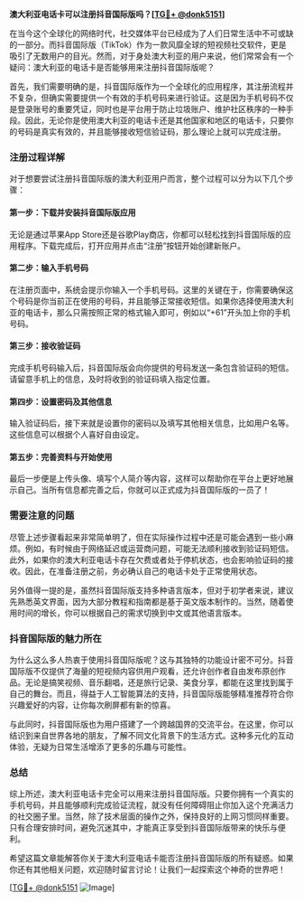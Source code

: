 **澳大利亚电话卡可以注册抖音国际版吗？[[TG💪+ @donk5151](https://t.me/s/donk5151)]**

在当今这个全球化的网络时代，社交媒体平台已经成为了人们日常生活中不可或缺的一部分。而抖音国际版（TikTok）作为一款风靡全球的短视频社交软件，更是吸引了无数用户的目光。然而，对于身处澳大利亚的用户来说，他们常常会有一个疑问：澳大利亚的电话卡是否能够用来注册抖音国际版呢？

首先，我们需要明确的是，抖音国际版作为一个全球化的应用程序，其注册流程并不复杂，但确实需要提供一个有效的手机号码来进行验证。这是因为手机号码不仅是登录账号的重要凭证，同时也是平台用于防止垃圾账户、维护社区秩序的一种手段。因此，无论你是使用澳大利亚的电话卡还是其他国家和地区的电话卡，只要你的号码是真实有效的，并且能够接收短信验证码，那么理论上就可以完成注册。

### 注册过程详解

对于想要尝试注册抖音国际版的澳大利亚用户而言，整个过程可以分为以下几个步骤：

#### 第一步：下载并安装抖音国际版应用
无论是通过苹果App Store还是谷歌Play商店，你都可以轻松找到抖音国际版的应用程序。下载完成后，打开应用并点击“注册”按钮开始创建新账户。

#### 第二步：输入手机号码
在注册页面中，系统会提示你输入一个手机号码。这里的关键在于，你需要确保这个号码是你当前正在使用的号码，并且能够正常接收短信。如果你选择使用澳大利亚的电话卡，那么只需按照正常的格式输入即可，例如以“+61”开头加上你的手机号码。

#### 第三步：接收验证码
完成手机号码输入后，抖音国际版会向你提供的号码发送一条包含验证码的短信。请留意手机上的信息，及时将收到的验证码填入指定位置。

#### 第四步：设置密码及其他信息
输入验证码后，接下来就是设置你的密码以及填写其他相关信息，比如用户名等。这些信息可以根据个人喜好自由设定。

#### 第五步：完善资料与开始使用
最后一步便是上传头像、填写个人简介等内容，这样可以帮助你在平台上更好地展示自己。当所有信息都完善之后，你就可以正式成为抖音国际版的一员了！

### 需要注意的问题

尽管上述步骤看起来非常简单明了，但在实际操作过程中还是可能会遇到一些小麻烦。例如，有时候由于网络延迟或运营商问题，可能无法顺利接收到验证码短信。此外，如果你的澳大利亚电话卡存在欠费或者处于停机状态，也会影响验证码的接收。因此，在准备注册之前，务必确认自己的电话卡处于正常使用状态。

另外值得一提的是，虽然抖音国际版支持多种语言版本，但对于初学者来说，建议先熟悉英文界面，因为大部分教程和指南都是基于英文版本制作的。当然，随着使用时间的增长，你可以根据自己的需求切换到中文或其他语言版本。

### 抖音国际版的魅力所在

为什么这么多人热衷于使用抖音国际版呢？这与其独特的功能设计密不可分。抖音国际版不仅提供了海量的短视频内容供用户观看，还允许创作者自由发布原创作品。无论是搞笑视频、音乐翻唱，还是旅行记录、美食分享，都能在这里找到属于自己的舞台。而且，得益于人工智能算法的支持，抖音国际版能够精准推荐符合你兴趣爱好的内容，让你每次刷屏都有新的惊喜。

与此同时，抖音国际版也为用户搭建了一个跨越国界的交流平台。在这里，你可以结识到来自世界各地的朋友，了解不同文化背景下的生活方式。这种多元化的互动体验，无疑为日常生活增添了更多的乐趣与可能性。

### 总结

综上所述，澳大利亚电话卡完全可以用来注册抖音国际版。只要你拥有一个真实的手机号码，并且能够顺利完成验证流程，就没有任何障碍阻止你加入这个充满活力的社交圈子里。当然，除了技术层面的操作之外，保持良好的上网习惯同样重要。只有合理安排时间，避免沉迷其中，才能真正享受到抖音国际版带来的快乐与便利。

希望这篇文章能解答你关于澳大利亚电话卡能否注册抖音国际版的所有疑惑。如果你还有其他相关问题，欢迎随时留言讨论！让我们一起探索这个神奇的世界吧！

[[TG💪+ @donk5151](https://t.me/s/donk5151) ![Image](https://i.postimg.cc/rwNCRYN7/Snipaste-2025-04-30-17-27-05.png)]